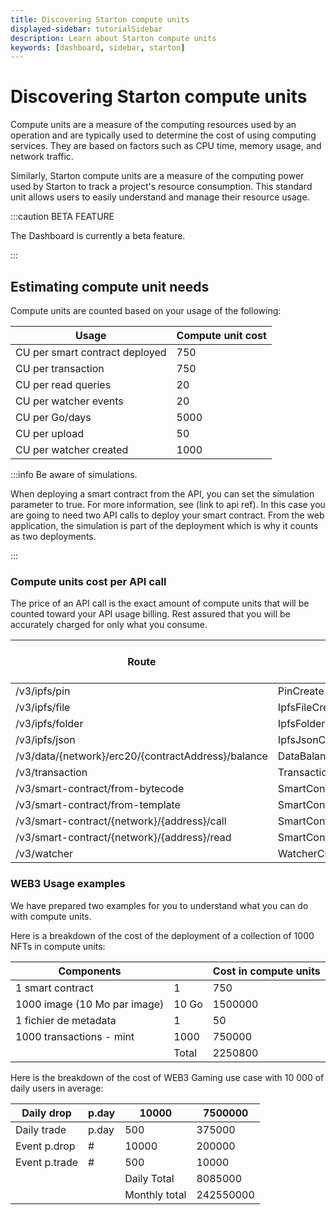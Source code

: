 ```yaml
---
title: Discovering Starton compute units
displayed-sidebar: tutorialSidebar
description: Learn about Starton compute units
keywords: [dashboard, sidebar, starton]
---
```


# Discovering Starton compute units

Compute units are a measure of the computing resources used by an operation and are typically used to determine the cost of using computing services. They are based on factors such as CPU time, memory usage, and network traffic.

Similarly, Starton compute units are a measure of the computing power used by Starton to track a project's resource consumption. This standard unit allows users to easily understand and manage their resource usage.

:::caution BETA FEATURE

The Dashboard is currently a beta feature.

:::

<!--
:::info

Depending on your subscription plan, there may be different monthly usage quotas.

:::

In every Starton plan, you get a specific amount of monthly calls available. The number of compute units varies based on the plan you select. Please visit the **[pricing page](https://www.starton.io/)** for more information on compute units for each plan.

-->
## Estimating compute unit needs

Compute units are counted based on your usage of the following:

| Usage                          | Compute unit cost |
|--------------------------------|-------------------|
| CU per smart contract deployed | 750               |
| CU per transaction             | 750               |
| CU per read queries            | 20                |
| CU per watcher events          | 20                |
| CU per Go/days                 | 5000              |
| CU per upload                  | 50                |
| CU per watcher created         | 1000              |

:::info Be aware of simulations.

When deploying a smart contract from the API, you can set the simulation parameter to true. For more information, see (link to api ref). In this case you are going to need two API calls to deploy your smart contract. From the web application, the simulation is part of the deployment which is why it counts as two deployments.

:::

### Compute units cost per API call

The price of an API call is the exact amount of compute units that will be counted toward your API usage billing. Rest assured that you will be accurately charged for only what you consume.

| Route  | Operation | Cost in compute units |
| --- | --- | --- |
| /v3/ipfs/pin | PinCreate | 50 |
| /v3/ipfs/file | IpfsFileCreate | 50 |
| /v3/ipfs/folder | IpfsFolderCreate | 50 |
| /v3/ipfs/json | IpfsJsonCreate | 50 |
| /v3/data/{network}/erc20/{contractAddress}/balance | DataBalanceERC20 | 20 |
| /v3/transaction | TransactionCreate | 750 |
| /v3/smart-contract/from-bytecode | SmartContractCreateFromBytecode | 750 |
| /v3/smart-contract/from-template | SmartContractCreateFromTemplate | 750 |
| /v3/smart-contract/{network}/{address}/call | SmartContractCall | 750 |
| /v3/smart-contract/{network}/{address}/read | SmartContractRead | 20 |
| /v3/watcher | WatcherCreateOne | 1000 |

### WEB3 Usage examples 

<!--If you already have an idea of your WEB3 needs, go to the **[pricing page](https://www.starton.io/)** and use our simulator to understand how many compute units you would need.-->

We have prepared two examples for you to understand what you can do with compute units.

Here is a breakdown of the cost of the deployment of a collection of 1000 NFTs in compute units:

| Components  |  | Cost in compute units |
| --- | --- |-------------------|
| 1 smart contract | 1 | 750               |
| 1000 image (10 Mo par image) | 10 Go | 1500000           |
| 1 fichier de metadata | 1 | 50                |
| 1000 transactions - mint | 1000 | 750000            |
|  | Total | 2250800           |

Here is the breakdown of the cost of WEB3 Gaming use case with 10 000 of daily users in average:

| Daily drop | p.day | 10000 | 7500000 |
| --- | --- | --- | --- |
| Daily trade | p.day | 500 | 375000 |
| Event p.drop | # | 10000 | 200000 |
| Event p.trade | # | 500 | 10000 |
|  |  | Daily Total | 8085000 |
|  |  | Monthly total | 242550000 |

<!--
## Understanding Starton Rate limits

A rate limit is a restriction that an API places on the number of times a user or client can access the server within a certain time period. Depending on your plan, you will benefit from a specific rate limit.

| Plan  | Rate limit  |
| --- | --- |
| Free | 50 requests/min |
| Pro  | 100 requests/min |
| Team | 200 requests/min |
| Enterprise | 500 requests/min |
-->